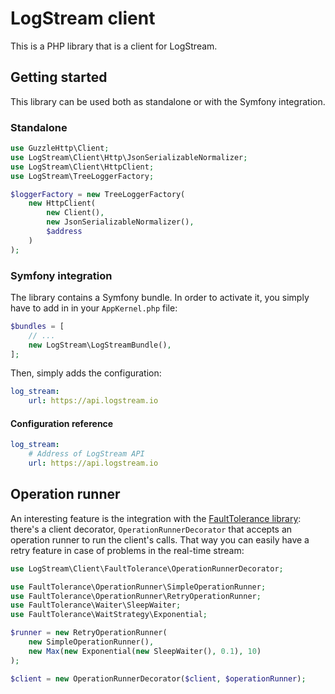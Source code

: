 # LogStream client

This is a PHP library that is a client for LogStream.

## Getting started

This library can be used both as standalone or with the Symfony integration.

### Standalone

```php
use GuzzleHttp\Client;
use LogStream\Client\Http\JsonSerializableNormalizer;
use LogStream\Client\HttpClient;
use LogStream\TreeLoggerFactory;

$loggerFactory = new TreeLoggerFactory(
    new HttpClient(
        new Client(),
        new JsonSerializableNormalizer(),
        $address
    )
);
```

### Symfony integration

The library contains a Symfony bundle. In order to activate it, you simply have to add in in your `AppKernel.php` file:

```php
$bundles = [
    // ...
    new LogStream\LogStreamBundle(),
];
```

Then, simply adds the configuration:
```yml
log_stream:
    url: https://api.logstream.io
```

#### Configuration reference

```yml
log_stream:
    # Address of LogStream API
    url: https://api.logstream.io
```

## Operation runner

An interesting feature is the integration with the [FaultTolerance library](https://github.com/sroze/Tolerance):
there's a client decorator, `OperationRunnerDecorator` that accepts an operation runner to run the client's calls. That
way you can easily have a retry feature in case of problems in the real-time stream:

```php
use LogStream\Client\FaultTolerance\OperationRunnerDecorator;

use FaultTolerance\OperationRunner\SimpleOperationRunner;
use FaultTolerance\OperationRunner\RetryOperationRunner;
use FaultTolerance\Waiter\SleepWaiter;
use FaultTolerance\WaitStrategy\Exponential;

$runner = new RetryOperationRunner(
    new SimpleOperationRunner(),
    new Max(new Exponential(new SleepWaiter(), 0.1), 10)
);

$client = new OperationRunnerDecorator($client, $operationRunner);
```
